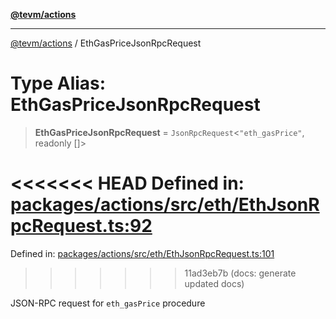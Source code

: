 [**@tevm/actions**](../README.md)

***

[@tevm/actions](../globals.md) / EthGasPriceJsonRpcRequest

# Type Alias: EthGasPriceJsonRpcRequest

> **EthGasPriceJsonRpcRequest** = `JsonRpcRequest`\<`"eth_gasPrice"`, readonly \[\]\>

<<<<<<< HEAD
Defined in: [packages/actions/src/eth/EthJsonRpcRequest.ts:92](https://github.com/evmts/tevm-monorepo/blob/main/packages/actions/src/eth/EthJsonRpcRequest.ts#L92)
=======
Defined in: [packages/actions/src/eth/EthJsonRpcRequest.ts:101](https://github.com/evmts/tevm-monorepo/blob/main/packages/actions/src/eth/EthJsonRpcRequest.ts#L101)
>>>>>>> 11ad3eb7b (docs: generate updated docs)

JSON-RPC request for `eth_gasPrice` procedure
